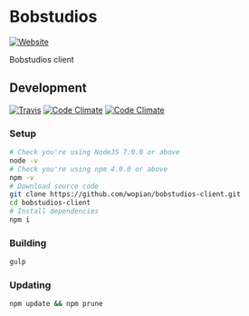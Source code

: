 # Bobstudios
[![Website](https://img.shields.io/website-up-down-green-red/https/bobstudios.nl.svg?style=flat-square)](https://bobstudios.nl)

Bobstudios client

## Development
[![Travis](https://img.shields.io/travis/wopian/bobstudios-client.svg?style=flat-square&label=travis)](https://travis-ci.org/wopian/bobstudios)
[![Code Climate](https://img.shields.io/codeclimate/github/wopian/bobstudios-client.svg?style=flat-square)](https://codeclimate.com/github/wopian/bobstudios-client)
[![Code Climate](https://img.shields.io/codeclimate/issues/github/wopian/bobstudios-client.svg?style=flat-square)](https://codeclimate.com/github/wopian/bobstudios-client/issues)

### Setup
```bash
# Check you're using NodeJS 7.0.0 or above
node -v
# Check you're using npm 4.0.0 or above
npm -v
# Download source code
git clone https://github.com/wopian/bobstudios-client.git
cd bobstudios-client
# Install dependencies
npm i
```
### Building
```bash
gulp
```
### Updating
```bash
npm update && npm prune
```
